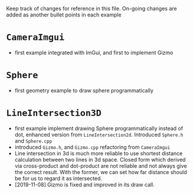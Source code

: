 Keep track of changes for reference in this file.
On-going changes are added as another bullet points in each example 

# `CameraImgui`

* first example integrated with ImGui, and first to implement Gizmo

# `Sphere`

* first geometry example to draw sphere programmatically

# `LineIntersection3D`

* first example implement drawing Sphere programmatically instead of dot, enhanced version from `LineIntersection2d`. Introduced `Sphere.h` and `Sphere.cpp`
* introduced `Gizmo.h`, and `Gizmo.cpp` refactoring from `CameraImgui`
* Line intersection in 3d is much more reliable to use shortest distance calculation between two lines in 3d space. Closed form which derived via cross-product and dot-product are not reliable and not always give the correct result. With the former, we can set how far distance should be for us to regard it as intersected.
* [2019-11-08] Gizmo is fixed and improved in its draw call.
